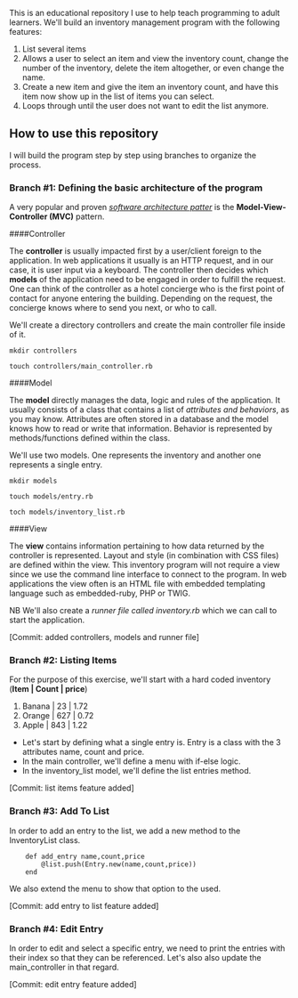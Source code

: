 This is an educational repository I use to help teach programming to adult learners. We'll build an inventory management program with the following features:

1. List several items
2. Allows a user to select an item and view the inventory count, change the number of the inventory, delete the item altogether, or even change the name.
3. Create a new item and give the item an inventory count, and have this item now show up in the list of items you can select.
4. Loops through until the user does not want to edit the list anymore.

## How to use this repository

I will build the program step by step using branches to organize the process.

### Branch #1: Defining the basic architecture of the program

A very popular and proven [*software architecture patter*](https://en.wikipedia.org/wiki/Model%E2%80%93view%E2%80%93controller) is the **Model-View-Controller (MVC)** pattern.

####Controller

The **controller** is usually impacted first by a user/client foreign to the application. In web applications it usually is an HTTP request, and in our case, it is user input via a keyboard. The controller then decides which **models** of the application need to be engaged in order to fulfill the request. One can think of the controller as a hotel concierge who is the first point of contact for anyone entering the building. Depending on the request, the concierge knows where to send you next, or who to call.

We'll create a directory controllers and create the main controller file inside of it.

`mkdir controllers`

`touch controllers/main_controller.rb`

####Model

The **model** directly manages the data, logic and rules of the application. It usually consists of a class that contains a list of *attributes and behaviors*, as you may know. Attributes are often stored in a database and the model knows how to read or write that information. Behavior is represented by methods/functions defined within the class.

We'll use two models. One represents the inventory and another one represents a single entry.

`mkdir models`

`touch models/entry.rb`

`toch models/inventory_list.rb `

####View

The **view** contains information pertaining to how data returned by the controller is represented. Layout and style (in combination with CSS files) are defined within the view. This inventory program will not require a view since we use the command line interface to connect to the program. In web applications the view often is an HTML file with embedded templating language such as embedded-ruby, PHP or TWIG.

NB We'll also create a *runner file called inventory.rb* which we can call to start the application.

[Commit: added controllers, models and runner file]

### Branch #2: Listing Items

For the purpose of this exercise, we'll start with a hard coded inventory (**Item | Count | price**)

1. Banana | 23 | 1.72
2. Orange | 627 | 0.72
3. Apple | 843 | 1.22

- Let's start by defining what a single entry is. Entry is a class with the 3 attributes name, count and price.
- In the main controller, we'll define a menu with if-else logic.
- In the inventory_list model, we'll define the list entries method.

[Commit: list items feature added]

### Branch #3: Add To List

In order to add an entry to the list, we add a new method to the InventoryList class.

		def add_entry name,count,price
    		@list.push(Entry.new(name,count,price))
  		end

We also extend the menu to show that option to the used.

[Commit: add entry to list feature added]

### Branch #4: Edit Entry

In order to edit and select a specific entry, we need to print the entries with their index so that they can be referenced. Let's also also update the main_controller in that regard.

[Commit: edit entry feature added]
